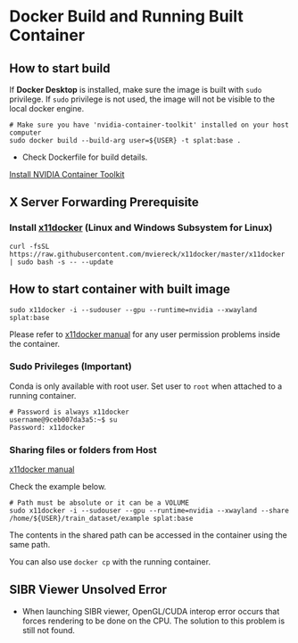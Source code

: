 # Docker Build and Running Built Container

## How to start build

If **Docker Desktop** is installed, make sure the image is built with `sudo` privilege. If `sudo` privilege is not used, the image will not be visible to the local docker engine.

```[bash]
# Make sure you have 'nvidia-container-toolkit' installed on your host computer
sudo docker build --build-arg user=${USER} -t splat:base .
```

- Check Dockerfile for build details.

[Install NVIDIA Container Toolkit](https://docs.nvidia.com/datacenter/cloud-native/container-toolkit/latest/install-guide.html)

## X Server Forwarding Prerequisite

### Install [x11docker](https://github.com/mviereck/x11docker) (Linux and Windows Subsystem for Linux)

```[bash]
curl -fsSL https://raw.githubusercontent.com/mviereck/x11docker/master/x11docker | sudo bash -s -- --update
```

## How to start container with built image

```[bash]
sudo x11docker -i --sudouser --gpu --runtime=nvidia --xwayland splat:base
```

Please refer to [x11docker manual](https://github.com/mviereck/x11docker?tab=readme-ov-file#security) for any user permission problems inside the container.

### Sudo Privileges (Important)

Conda is only available with root user. Set user to `root` when attached to a running container.

```[bash]
# Password is always x11docker
username@9ceb007da3a5:~$ su
Password: x11docker
```

### Sharing files or folders from Host

[x11docker manual](https://github.com/mviereck/x11docker?tab=readme-ov-file#shared-folders-volumes-and-home-in-container)

Check the example below.

```[bash]
# Path must be absolute or it can be a VOLUME
sudo x11docker -i --sudouser --gpu --runtime=nvidia --xwayland --share /home/${USER}/train_dataset/example splat:base
```

The contents in the shared path can be accessed in the container using the same path.

You can also use `docker cp` with the running container.

## SIBR Viewer Unsolved Error

- When launching SIBR viewer, OpenGL/CUDA interop error occurs that forces rendering to be done on the CPU. The solution to this problem is still not found.

